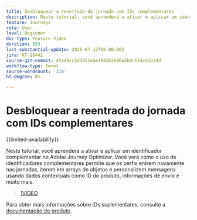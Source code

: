 ```yaml
---
title: Desbloquear a reentrada do jornada com IDs complementares
description: Neste tutorial, você aprenderá a ativar e aplicar um identificador complementar no Adobe Journey Optimizer. Você verá como o uso de identificadores complementares permite que os perfis entrem novamente nas jornadas, iterem em arrays de objetos e personalizem mensagens usando dados contextuais como ID do produto, informações de envio e muito mais.
feature: Journeys
role: User
level: Beginner
doc-type: Feature Video
duration: 553
last-substantial-update: 2025-07-12T00:00:00Z
jira: KT-18442
source-git-commit: 45a49cc53d251eae1802b2696a2b0c614c61b7dd
workflow-type: tm+mt
source-wordcount: '114'
ht-degree: 0%

---
```



# Desbloquear a reentrada do jornada com IDs complementares

{{limited-availability}}

Neste tutorial, você aprenderá a ativar e aplicar um identificador complementar no Adobe Journey Optimizer. Você verá como o uso de identificadores complementares permite que os perfis entrem novamente nas jornadas, iterem em arrays de objetos e personalizem mensagens usando dados contextuais como ID do produto, informações de envio e muito mais.

>[!VIDEO](https://video.tv.adobe.com/v/3464792/?learn=on&enablevpops)

Para obter mais informações sobre IDs suplementares, consulte a [documentação do produto](https://experienceleague.adobe.com/en/docs/journey-optimizer/using/orchestrate-journeys/manage-journey/supplemental-identifier).
